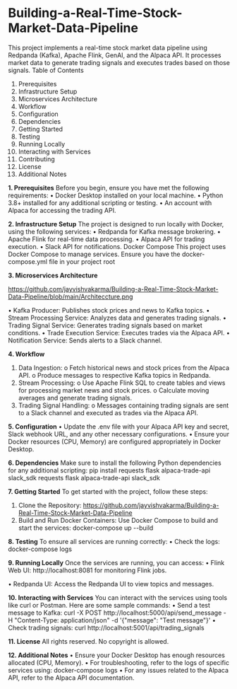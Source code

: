 # Building-a-Real-Time-Stock-Market-Data-Pipeline
This project implements a real-time stock market data pipeline using Redpanda (Kafka), Apache Flink, GenAI, and the Alpaca API. It processes market data to generate trading signals and executes trades based on those signals.
Table of Contents
1.	Prerequisites
2.	Infrastructure Setup
3.	Microservices Architecture
4.	Workflow
5.	Configuration
6.	Dependencies
7.	Getting Started
8.	Testing
9.	Running Locally
10.	Interacting with Services
11.	Contributing
12.	License
13.	Additional Notes

**1.	Prerequisites**
Before you begin, ensure you have met the following requirements:
•	Docker Desktop installed on your local machine.
•	Python 3.8+ installed for any additional scripting or testing.
•	An account with Alpaca for accessing the trading API.

**2.	Infrastructure Setup**
The project is designed to run locally with Docker, using the following services:
•	Redpanda for Kafka message brokering.
•	Apache Flink for real-time data processing.
•	Alpaca API for trading execution.
•	Slack API for notifications.
           Docker Compose
           This project uses Docker Compose to manage services. Ensure you have the docker-compose.yml file in your project root
           
**3.	Microservices Architecture**

https://github.com/jayvishvakarma/Building-a-Real-Time-Stock-Market-Data-Pipeline/blob/main/Architeccture.png

•	Kafka Producer: Publishes stock prices and news to Kafka topics.
•	Stream Processing Service: Analyzes data and generates trading signals.
•	Trading Signal Service: Generates trading signals based on market conditions.
•	Trade Execution Service: Executes trades via the Alpaca API.
•	Notification Service: Sends alerts to a Slack channel.

**4.	Workflow**
1.	Data Ingestion:
o	Fetch historical news and stock prices from the Alpaca API.
o	Produce messages to respective Kafka topics in Redpanda.
2.	Stream Processing:
o	Use Apache Flink SQL to create tables and views for processing market news and stock prices.
o	Calculate moving averages and generate trading signals.
3.	Trading Signal Handling:
o	Messages containing trading signals are sent to a Slack channel and executed as trades via the Alpaca API.

**5.	Configuration**
•	Update the .env file with your Alpaca API key and secret, Slack webhook URL, and any other necessary configurations.
•	Ensure your Docker resources (CPU, Memory) are configured appropriately in Docker Desktop.

**6.	Dependencies**
           Make sure to install the following Python dependencies for any additional scripting:
           pip install requests flask alpaca-trade-api slack_sdk
          requests
         flask
        alpaca-trade-api
       slack_sdk
       
**7.	Getting Started**
To get started with the project, follow these steps:
1.	Clone the Repository:
https://github.com/jayvishvakarma/Building-a-Real-Time-Stock-Market-Data-Pipeline
2.	Build and Run Docker Containers: Use Docker Compose to build and start the services:
docker-compose up --build

**8.	Testing**
To ensure all services are running correctly:
•	Check the logs:
docker-compose logs

**9.	Running Locally**
Once the services are running, you can access:
•	Flink Web UI: http://localhost:8081 for monitoring Flink jobs.

•	Redpanda UI: Access the Redpanda UI to view topics and messages.
 
**10.	Interacting with Services**
You can interact with the services using tools like curl or Postman. Here are some sample commands:
•	Send a test message to Kafka:
curl -X POST http://localhost:5000/api/send_message -H "Content-Type: application/json" -d '{"message": "Test message"}'
•	Check trading signals:
curl http://localhost:5001/api/trading_signals

**11.	License**
         All rights reserved. No copyright is allowed.
         
**12.	Additional Notes**
•	Ensure your Docker Desktop has enough resources allocated (CPU, Memory).
•	For troubleshooting, refer to the logs of specific services using:
docker-compose logs 
•	For any issues related to the Alpaca API, refer to the Alpaca API documentation.
